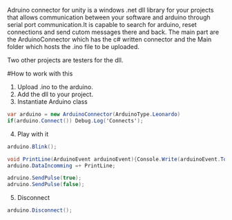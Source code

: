 Adruino connector for unity is a windows .net dll library for your projects that allows communication between your software and arduino through serial port communication.It is capable to search for arduino, reset connections and send cutom messages there and back. The main part are the ArduinoConnector which has the c# written connector and the Main folder which hosts the .ino file to be uploaded.

Two other projects are testers for the dll.

#How to work with this
1. Upload .ino to the arduino.
2. Add the dll to your project.
3. Instantiate Arduino class
  ```c#
  var arduino = new ArduinoConnector(ArduinoType.Leonardo)
  if(arduino.Connect()) Debug.Log('Connects');
  ```

4. Play with it
  ```c#
  arduino.Blink();

  void PrintLine(ArduinoEvent arduinoEvent){Console.Write(arduinoEvent.ToString());};
  arduino.DataIncomming =+ PrintLine;

  adruino.SendPulse(true);
  adruino.SendPulse(false);
  ```

5. Disconnect
  ```c#
  arduino.Disconnect();
  ```
